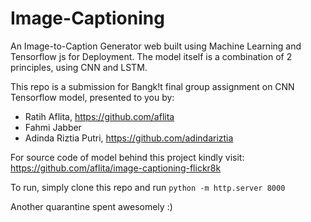 # Image-Captioning

An Image-to-Caption Generator web built using Machine Learning and Tensorflow js for Deployment.
The model itself is a combination of 2 principles, using CNN and LSTM.

This repo is a submission for Bangk!t final group assignment on CNN Tensorflow model, presented to you by:
* Ratih Aflita, https://github.com/aflita
* Fahmi Jabber
* Adinda Riztia Putri, https://github.com/adindariztia

For source code of model behind this project kindly visit: https://github.com/aflita/image-captioning-flickr8k 

To run, simply clone this repo and run `python -m http.server 8000`

Another quarantine spent awesomely :)

